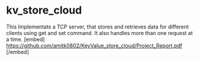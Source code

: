 # kv_store_cloud
This Implementats a TCP server, that stores and retrieves data for different clients using get and set command. It also handles more than one request at a time. 
[embed] https://github.com/amitk0802/KeyValue_store_cloud/Project_Report.pdf [/embed]
